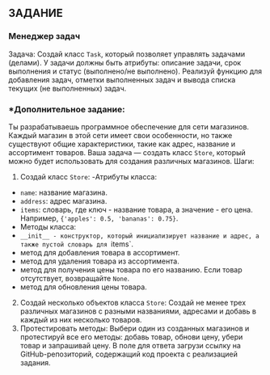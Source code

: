 ## ЗАДАНИЕ
### Менеджер задач
Задача: Создай класс `Task`, который позволяет управлять задачами (делами). У задачи должны быть атрибуты: описание задачи, срок выполнения и статус (выполнено/не выполнено). Реализуй функцию для добавления задач, отметки выполненных задач и вывода списка текущих (не выполненных) задач.  
### *Дополнительное задание:
Ты разрабатываешь программное обеспечение для сети магазинов. Каждый магазин в этой сети имеет свои особенности, но также существуют общие характеристики, такие как адрес, название и ассортимент товаров. Ваша задача — создать класс `Store`, который можно будет использовать для создания различных магазинов.
Шаги:
1. Создай класс `Store`:
-Атрибуты класса:
- `name`: название магазина.
- `address`: адрес магазина.
- `items`: словарь, где ключ - название товара, а значение - его цена. Например, `{'apples': 0.5, 'bananas': 0.75}`.
- Методы класса:
- `__init__ - конструктор, который инициализирует название и адрес, а также пустой словарь для `items`.
-  метод для добавления товара в ассортимент.
- метод для удаления товара из ассортимента.
- метод для получения цены товара по его названию. Если товар отсутствует, возвращайте `None`.
- метод для обновления цены товара.
2. Создай несколько объектов класса `Store`:
Создай не менее трех различных магазинов с разными названиями, адресами и добавь в каждый из них несколько товаров.
3. Протестировать методы:
Выбери один из созданных магазинов и протестируй все его методы: добавь товар, обнови цену, убери товар и запрашивай цену.
В поле для ответа загрузи ссылку на GitHub-репозиторий, содержащий код проекта с реализацией задания.
